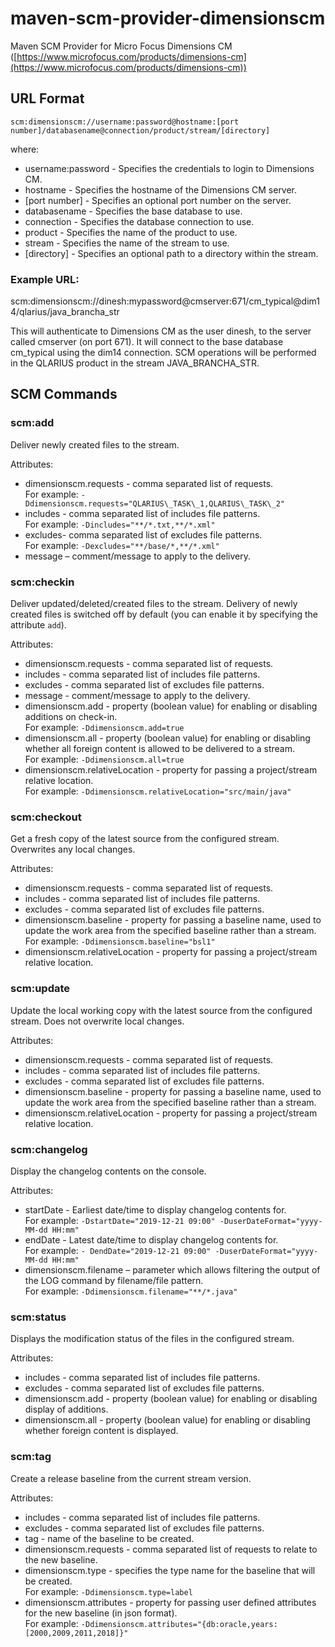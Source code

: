 # maven-scm-provider-dimensionscm
Maven SCM Provider for Micro Focus Dimensions CM ([https://www.microfocus.com/products/dimensions-cm](https://www.microfocus.com/products/dimensions-cm))

## URL Format


`scm:dimensionscm://username:password@hostname:[port number]/databasename@connection/product/stream/[directory]`

where:

- username:password - Specifies the credentials to login to Dimensions CM.
- hostname - Specifies the hostname of the Dimensions CM server.
- [port number] - Specifies an optional port number on the server.
- databasename - Specifies the base database to use.
- connection - Specifies the database connection to use.
- product - Specifies the name of the product to use.
- stream - Specifies the name of the stream to use.
- [directory] - Specifies an optional path to a directory within the stream.

### Example URL:

scm:dimensionscm://dinesh:mypassword@cmserver:671/cm\_typical@dim14/qlarius/java\_brancha\_str

This will authenticate to Dimensions CM as the user dinesh, to the server called cmserver (on port 671).  It will connect to the base database cm\_typical using the dim14 connection.  SCM operations will be performed in the QLARIUS product in the stream JAVA\_BRANCHA\_STR.

## SCM Commands

### scm:add 
Deliver newly created files to the stream.

Attributes:   

- dimensionscm.requests - comma separated list of requests.  
	For example: `-Ddimensionscm.requests="QLARIUS\_TASK\_1,QLARIUS\_TASK\_2"`
- includes - comma separated list of includes file patterns.  
    For example: `-Dincludes="**/*.txt,**/*.xml"`
- excludes- comma separated list of excludes file patterns.  
    For example: `-Dexcludes="**/base/*,**/*.xml"`
- message – comment/message to apply to the delivery.

### scm:checkin 
Deliver updated/deleted/created files to the stream. Delivery of newly created files is switched off by default (you can enable it by specifying the attribute `add`).  

Attributes:

- dimensionscm.requests - comma separated list of requests.
- includes - comma separated list of includes file patterns.
- excludes - comma separated list of excludes file patterns.
- message - comment/message to apply to the delivery.
- dimensionscm.add - property (boolean value) for enabling or disabling additions on check-in.  
    For example: `-Ddimensionscm.add=true`
- dimensionscm.all - property (boolean value) for enabling or disabling whether all foreign content is allowed to be delivered to a stream.  
    For example: `-Ddimensionscm.all=true`
- dimensionscm.relativeLocation - property for passing a project/stream relative location.  
    For example: `-Ddimensionscm.relativeLocation="src/main/java"`

### scm:checkout
Get a fresh copy of the latest source from the configured stream. Overwrites any local changes.

Attributes:

- dimensionscm.requests - comma separated list of requests.
- includes - comma separated list of includes file patterns.
- excludes - comma separated list of excludes file patterns.
- dimensionscm.baseline - property for passing a baseline name, used to update the work area from the specified baseline rather than a stream.  
    For example: `-Ddimensionscm.baseline="bsl1"`
- dimensionscm.relativeLocation - property for passing a project/stream relative location.

### scm:update
Update the local working copy with the latest source from the configured stream.
Does not overwrite local changes.

Attributes:

- dimensionscm.requests - comma separated list of requests.
- includes - comma separated list of includes file patterns.
- excludes - comma separated list of excludes file patterns.
- dimensionscm.baseline - property for passing a baseline name, used to update the work area from the specified baseline rather than a stream.
- dimensionscm.relativeLocation - property for passing a project/stream relative location.

### scm:changelog
Display the changelog contents on the console.

Attributes:

- startDate - Earliest date/time to display changelog contents for.  
    For example: `-DstartDate="2019-12-21 09:00" -DuserDateFormat="yyyy-MM-dd HH:mm"`
- endDate  - Latest date/time to display changelog contents for.  
    For example: `- DendDate="2019-12-21 09:00" -DuserDateFormat="yyyy-MM-dd HH:mm"`
- dimensionscm.filename – parameter which allows filtering the output of the LOG command by filename/file pattern.  
    For example: `-Ddimensionscm.filename="**/*.java"`

### scm:status
Displays the modification status of the files in the configured stream.

Attributes:

- includes - comma separated list of includes file patterns.
- excludes - comma separated list of excludes file patterns.
- dimensionscm.add - property (boolean value) for enabling or disabling display of additions.
- dimensionscm.all - property (boolean value) for enabling or disabling whether foreign content is displayed.

### scm:tag
Create a release baseline from the current stream version.

Attributes:

- includes - comma separated list of includes file patterns.
- excludes - comma separated list of excludes file patterns.
- tag - name of the baseline to be created.
- dimensionscm.requests - comma separated list of requests to relate to the new baseline.
- dimensionscm.type - specifies the type name for the baseline that will be created.  
    For example: `-Ddimensionscm.type=label`
- dimensionscm.attributes - property for passing user defined attributes for the new baseline (in json format).  
    For example: `-Ddimensionscm.attributes="{db:oracle,years:[2000,2009,2011,2018]}"`